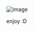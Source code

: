 ![image](https://github.com/user-attachments/assets/2640b439-966f-410d-9013-35c991cfa298)

enjoy :D
